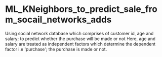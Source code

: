 # ML_KNeighbors_to_predict_sale_from_socail_networks_adds
Using social network database which comprises of customer id, age and salary; to predict whether the purchase will be made or not
Here, age and salary are treated as independent factors which determine the dependent factor i.e 'purchase'; the purchase is made or not.
